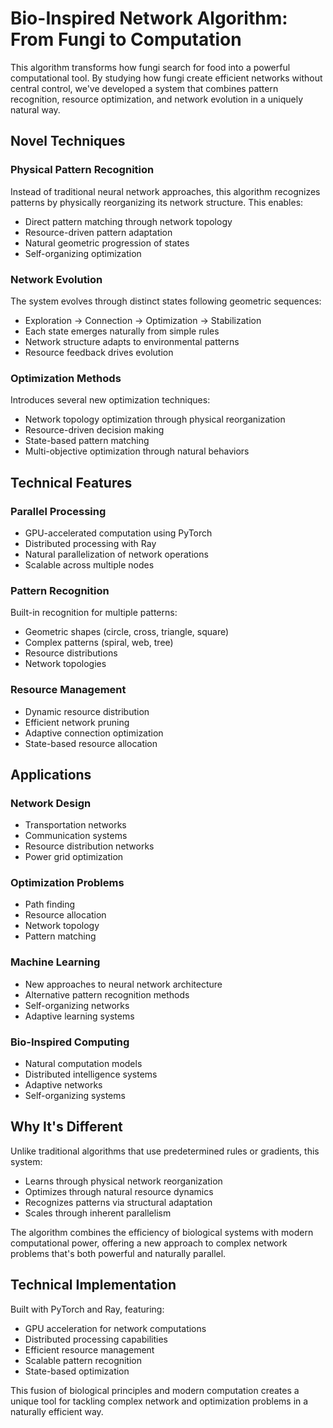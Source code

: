 # Bio-Inspired Network Algorithm: From Fungi to Computation

This algorithm transforms how fungi search for food into a powerful computational tool. By studying how fungi create efficient networks without central control, we've developed a system that combines pattern recognition, resource optimization, and network evolution in a uniquely natural way.

## Novel Techniques

### Physical Pattern Recognition
Instead of traditional neural network approaches, this algorithm recognizes patterns by physically reorganizing its network structure. This enables:
- Direct pattern matching through network topology
- Resource-driven pattern adaptation
- Natural geometric progression of states
- Self-organizing optimization

### Network Evolution
The system evolves through distinct states following geometric sequences:
- Exploration → Connection → Optimization → Stabilization
- Each state emerges naturally from simple rules
- Network structure adapts to environmental patterns
- Resource feedback drives evolution

### Optimization Methods
Introduces several new optimization techniques:
- Network topology optimization through physical reorganization
- Resource-driven decision making
- State-based pattern matching
- Multi-objective optimization through natural behaviors

## Technical Features

### Parallel Processing
- GPU-accelerated computation using PyTorch
- Distributed processing with Ray
- Natural parallelization of network operations
- Scalable across multiple nodes

### Pattern Recognition
Built-in recognition for multiple patterns:
- Geometric shapes (circle, cross, triangle, square)
- Complex patterns (spiral, web, tree)
- Resource distributions
- Network topologies

### Resource Management
- Dynamic resource distribution
- Efficient network pruning
- Adaptive connection optimization
- State-based resource allocation

## Applications

### Network Design
- Transportation networks
- Communication systems
- Resource distribution networks
- Power grid optimization

### Optimization Problems
- Path finding
- Resource allocation
- Network topology
- Pattern matching

### Machine Learning
- New approaches to neural network architecture
- Alternative pattern recognition methods
- Self-organizing networks
- Adaptive learning systems

### Bio-Inspired Computing
- Natural computation models
- Distributed intelligence systems
- Adaptive networks
- Self-organizing systems

## Why It's Different
Unlike traditional algorithms that use predetermined rules or gradients, this system:
- Learns through physical network reorganization
- Optimizes through natural resource dynamics
- Recognizes patterns via structural adaptation
- Scales through inherent parallelism

The algorithm combines the efficiency of biological systems with modern computational power, offering a new approach to complex network problems that's both powerful and naturally parallel.

## Technical Implementation
Built with PyTorch and Ray, featuring:
- GPU acceleration for network computations
- Distributed processing capabilities
- Efficient resource management
- Scalable pattern recognition
- State-based optimization

This fusion of biological principles and modern computation creates a unique tool for tackling complex network and optimization problems in a naturally efficient way.
